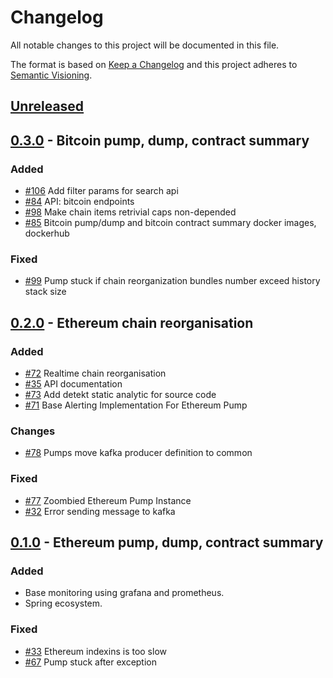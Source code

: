 # Changelog
All notable changes to this project will be documented in this file.

The format is based on [Keep a Changelog](http://keepachangelog.com/en/1.0.0/)
and this project adheres to [Semantic Visioning](http://semver.org/spec/v2.0.0.html).

## [Unreleased]

## [0.3.0] - Bitcoin pump, dump, contract summary
### Added
- [#106](/../../issues/106) Add filter params for search api
- [#84](/../../issues/84) API: bitcoin endpoints
- [#98](/../../issues/98) Make chain items retrivial caps non-depended
- [#85](/../../issues/85) Bitcoin pump/dump and bitcoin contract summary docker images, dockerhub
### Fixed
- [#99](/../../issues/99) Pump stuck if chain reorganization bundles number exceed history stack size



## [0.2.0] - Ethereum chain reorganisation
### Added
- [#72](/../../issues/72) Realtime chain reorganisation
- [#35](/../../issues/35) API documentation 
- [#73](/../../issues/73) Add detekt static analytic for source code
- [#71](/../../issues/71) Base Alerting Implementation For Ethereum Pump
### Changes
- [#78](/../../issues/78) Pumps move kafka producer definition to common
### Fixed
- [#77](/../../issues/77) Zoombied Ethereum Pump Instance
- [#32](/../../issues/32) Error sending message to kafka 


## [0.1.0] - Ethereum pump, dump, contract summary
### Added
- Base monitoring using grafana and prometheus.
- Spring ecosystem.
### Fixed
- [#33](/../../issues/33) Ethereum indexins is too slow
- [#67](/../../issues/67) Pump stuck after exception


[Unreleased]: https://github.com/cybercongress/cyber-search/master
[0.1.0]: https://github.com/cybercongress/cyber-search/releases/tag/0.1.0
[0.2.0]: https://github.com/cybercongress/cyber-search/releases/tag/0.2.0
[0.3.0]: https://github.com/cybercongress/cyber-search/releases/tag/0.3.0
